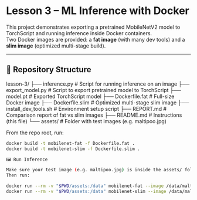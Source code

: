 # Lesson 3 – ML Inference with Docker

This project demonstrates exporting a pretrained MobileNetV2 model to TorchScript and running inference inside Docker containers.  
Two Docker images are provided: a **fat image** (with many dev tools) and a **slim image** (optimized multi-stage build).  

---

## 📂 Repository Structure

lesson-3/
├── inference.py # Script for running inference on an image
├── export_model.py # Script to export pretrained model to TorchScript
├── model.pt # Exported TorchScript model
├── Dockerfile.fat # Full-size Docker image
├── Dockerfile.slim # Optimized multi-stage slim image
├── install_dev_tools.sh # Environment setup script
├── REPORT.md # Comparison report of fat vs slim images
├── README.md # Instructions (this file)
└── assets/ # Folder with test images (e.g. maltipoo.jpg)

From the repo root, run:

```bash
docker build -t mobilenet-fat -f Dockerfile.fat .
docker build -t mobilenet-slim -f Dockerfile.slim .

🖼️ Run Inference

Make sure your test image (e.g. maltipoo.jpg) is inside the assets/ folder.
Then run:

docker run --rm -v "$PWD/assets:/data" mobilenet-fat --image /data/maltipoo.jpg --topk 3
docker run --rm -v "$PWD/assets:/data" mobilenet-slim --image /data/maltipoo.jpg --topk 3
